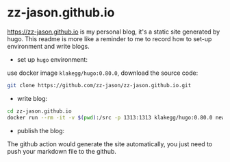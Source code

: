 # zz-jason.github.io

https://zz-jason.github.io is my personal blog, it's a static site generated by hugo. This readme is more like a reminder to me to record how to set-up environment and write blogs.

- set up `hugo` environment:

use docker image `klakegg/hugo:0.80.0`, download the source code:

```sh
git clone https://github.com/zz-jason/zz-jason.github.io.git
```

- write blog:

```sh
cd zz-jason.github.io
docker run --rm -it -v $(pwd):/src -p 1313:1313 klakegg/hugo:0.80.0 new posts/your-post-name.md
```

- publish the blog:

The github action would generate the site automatically, you just need to push your markdown file to the github.
